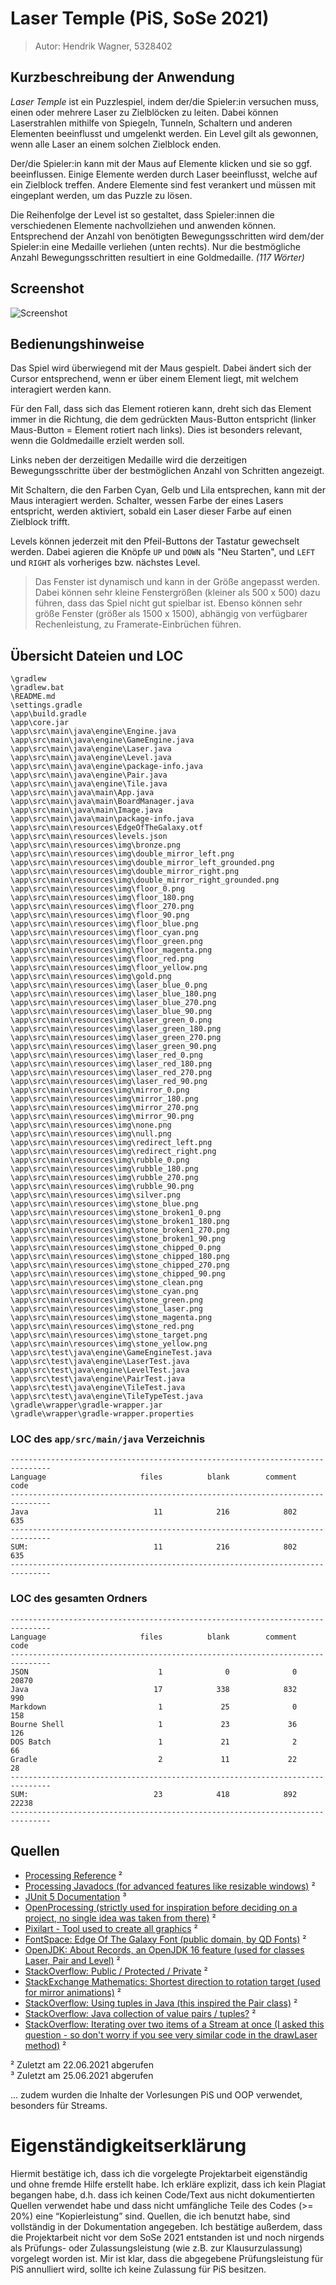 # Laser Temple (PiS, SoSe 2021)

>Autor: Hendrik Wagner, 5328402

## Kurzbeschreibung der Anwendung

*Laser Temple* ist ein Puzzlespiel, indem der/die Spieler:in versuchen muss, einen oder mehrere Laser zu Zielblöcken zu leiten.
Dabei können Laserstrahlen mithilfe von Spiegeln, Tunneln, Schaltern und anderen Elementen beeinflusst und umgelenkt werden.
Ein Level gilt als gewonnen, wenn alle Laser an einem solchen Zielblock enden.

Der/die Spieler:in kann mit der Maus auf Elemente klicken und sie so ggf. beeinflussen.
Einige Elemente werden durch Laser beeinflusst, welche auf ein Zielblock treffen.
Andere Elemente sind fest verankert und müssen mit eingeplant werden, um das Puzzle zu lösen.

Die Reihenfolge der Level ist so gestaltet, dass Spieler:innen die verschiedenen Elemente nachvollziehen und anwenden können.
Entsprechend der Anzahl von benötigten Bewegungsschritten wird dem/der Spieler:in eine Medaille verliehen (unten rechts).
Nur die bestmögliche Anzahl Bewegungsschritten resultiert in eine Goldmedaille.
*(117 Wörter)*

## Screenshot

![Screenshot](screenshot.png)

## Bedienungshinweise

Das Spiel wird überwiegend mit der Maus gespielt.
Dabei ändert sich der Cursor entsprechend, wenn er über einem Element liegt, mit welchem interagiert werden kann.

Für den Fall, dass sich das Element rotieren kann, dreht sich das Element immer in die Richtung, die dem gedrückten Maus-Button entspricht (linker Maus-Button = Element rotiert nach links).
Dies ist besonders relevant, wenn die Goldmedaille erzielt werden soll.

Links neben der derzeitigen Medaille wird die derzeitigen Bewegungsschritte über der bestmöglichen Anzahl von Schritten angezeigt.

Mit Schaltern, die den Farben Cyan, Gelb und Lila entsprechen, kann mit der Maus interagiert werden.
Schalter, wessen Farbe der eines Lasers entspricht, werden aktiviert, sobald ein Laser dieser Farbe auf einen Zielblock trifft.

Levels können jederzeit mit den Pfeil-Buttons der Tastatur gewechselt werden. Dabei agieren die Knöpfe `UP` und `DOWN` als "Neu Starten", und `LEFT` und `RIGHT` als vorheriges bzw. nächstes Level.

> Das Fenster ist dynamisch und kann in der Größe angepasst werden.
> Dabei können sehr kleine Fenstergrößen (kleiner als 500 x 500) dazu führen, dass das Spiel nicht gut spielbar ist.
> Ebenso können sehr größe Fenster (größer als 1500 x 1500), abhängig von verfügbarer Rechenleistung, zu Framerate-Einbrüchen führen.

## Übersicht Dateien und LOC

```
\gradlew
\gradlew.bat
\README.md
\settings.gradle
\app\build.gradle
\app\core.jar
\app\src\main\java\engine\Engine.java
\app\src\main\java\engine\GameEngine.java
\app\src\main\java\engine\Laser.java
\app\src\main\java\engine\Level.java
\app\src\main\java\engine\package-info.java
\app\src\main\java\engine\Pair.java
\app\src\main\java\engine\Tile.java
\app\src\main\java\main\App.java
\app\src\main\java\main\BoardManager.java
\app\src\main\java\main\Image.java
\app\src\main\java\main\package-info.java
\app\src\main\resources\EdgeOfTheGalaxy.otf
\app\src\main\resources\levels.json
\app\src\main\resources\img\bronze.png
\app\src\main\resources\img\double_mirror_left.png
\app\src\main\resources\img\double_mirror_left_grounded.png
\app\src\main\resources\img\double_mirror_right.png
\app\src\main\resources\img\double_mirror_right_grounded.png
\app\src\main\resources\img\floor_0.png
\app\src\main\resources\img\floor_180.png
\app\src\main\resources\img\floor_270.png
\app\src\main\resources\img\floor_90.png
\app\src\main\resources\img\floor_blue.png
\app\src\main\resources\img\floor_cyan.png
\app\src\main\resources\img\floor_green.png
\app\src\main\resources\img\floor_magenta.png
\app\src\main\resources\img\floor_red.png
\app\src\main\resources\img\floor_yellow.png
\app\src\main\resources\img\gold.png
\app\src\main\resources\img\laser_blue_0.png
\app\src\main\resources\img\laser_blue_180.png
\app\src\main\resources\img\laser_blue_270.png
\app\src\main\resources\img\laser_blue_90.png
\app\src\main\resources\img\laser_green_0.png
\app\src\main\resources\img\laser_green_180.png
\app\src\main\resources\img\laser_green_270.png
\app\src\main\resources\img\laser_green_90.png
\app\src\main\resources\img\laser_red_0.png
\app\src\main\resources\img\laser_red_180.png
\app\src\main\resources\img\laser_red_270.png
\app\src\main\resources\img\laser_red_90.png
\app\src\main\resources\img\mirror_0.png
\app\src\main\resources\img\mirror_180.png
\app\src\main\resources\img\mirror_270.png
\app\src\main\resources\img\mirror_90.png
\app\src\main\resources\img\none.png
\app\src\main\resources\img\null.png
\app\src\main\resources\img\redirect_left.png
\app\src\main\resources\img\redirect_right.png
\app\src\main\resources\img\rubble_0.png
\app\src\main\resources\img\rubble_180.png
\app\src\main\resources\img\rubble_270.png
\app\src\main\resources\img\rubble_90.png
\app\src\main\resources\img\silver.png
\app\src\main\resources\img\stone_blue.png
\app\src\main\resources\img\stone_broken1_0.png
\app\src\main\resources\img\stone_broken1_180.png
\app\src\main\resources\img\stone_broken1_270.png
\app\src\main\resources\img\stone_broken1_90.png
\app\src\main\resources\img\stone_chipped_0.png
\app\src\main\resources\img\stone_chipped_180.png
\app\src\main\resources\img\stone_chipped_270.png
\app\src\main\resources\img\stone_chipped_90.png
\app\src\main\resources\img\stone_clean.png
\app\src\main\resources\img\stone_cyan.png
\app\src\main\resources\img\stone_green.png
\app\src\main\resources\img\stone_laser.png
\app\src\main\resources\img\stone_magenta.png
\app\src\main\resources\img\stone_red.png
\app\src\main\resources\img\stone_target.png
\app\src\main\resources\img\stone_yellow.png
\app\src\test\java\engine\GameEngineTest.java
\app\src\test\java\engine\LaserTest.java
\app\src\test\java\engine\LevelTest.java
\app\src\test\java\engine\PairTest.java
\app\src\test\java\engine\TileTest.java
\app\src\test\java\engine\TileTypeTest.java
\gradle\wrapper\gradle-wrapper.jar
\gradle\wrapper\gradle-wrapper.properties
```

### LOC des `app/src/main/java` Verzeichnis

```
-------------------------------------------------------------------------------
Language                     files          blank        comment           code
-------------------------------------------------------------------------------
Java                            11            216            802            635
-------------------------------------------------------------------------------
SUM:                            11            216            802            635
-------------------------------------------------------------------------------
```

### LOC des gesamten Ordners

```
-------------------------------------------------------------------------------
Language                     files          blank        comment           code
-------------------------------------------------------------------------------
JSON                             1              0              0          20870
Java                            17            338            832            990
Markdown                         1             25              0            158
Bourne Shell                     1             23             36            126
DOS Batch                        1             21              2             66
Gradle                           2             11             22             28
-------------------------------------------------------------------------------
SUM:                            23            418            892          22238
-------------------------------------------------------------------------------
```

## Quellen

* [Processing Reference](https://processing.org/reference/) ²
* [Processing Javadocs (for advanced features like resizable windows)](https://processing.github.io/processing-javadocs/core/) ²
* [JUnit 5 Documentation](https://junit.org/junit5/docs/current/user-guide/) ³
* [OpenProcessing (strictly used for inspiration before deciding on a project, no single idea was taken from there)](https://openprocessing.org/) ²
* [Pixilart - Tool used to create all graphics](https://www.pixilart.com/) ²
* [FontSpace: Edge Of The Galaxy Font (public domain, by QD Fonts)](https://www.fontspace.com/edge-of-the-galaxy-font-f45748) ²
* [OpenJDK: About Records, an OpenJDK 16 feature (used for classes Laser, Pair and Level)](https://openjdk.java.net/jeps/395) ²
* [StackOverflow: Public / Protected / Private](https://stackoverflow.com/questions/215497/what-is-the-difference-between-public-protected-package-private-and-private-in) ²
* [StackExchange Mathematics: Shortest direction to rotation target (used for mirror animations)](https://math.stackexchange.com/questions/1366869/calculating-rotation-direction-between-two-angles) ²
* [StackOverflow: Using tuples in Java (this inspired the Pair class)](https://stackoverflow.com/questions/2670982/using-pairs-or-2-tuples-in-java) ²
* [StackOverflow: Java collection of value pairs / tuples?](https://stackoverflow.com/questions/521171/a-java-collection-of-value-pairs-tuples) ²
* [StackOverflow: Iterating over two items of a Stream at once (I asked this question - so don't worry if you see very similar code in the drawLaser method)](https://stackoverflow.com/questions/67643914/how-can-i-iterate-over-two-items-of-a-stream-at-once) ²

² Zuletzt am 22.06.2021 abgerufen  
³ Zuletzt am 25.06.2021 abgerufen

... zudem wurden die Inhalte der Vorlesungen PiS und OOP verwendet, besonders für Streams.

# Eigenständigkeitserklärung

Hiermit bestätige ich, dass ich die vorgelegte Projektarbeit eigenständig und ohne fremde Hilfe erstellt habe. Ich
erkläre explizit, dass ich kein Plagiat begangen habe, d.h. dass ich keinen Code/Text aus nicht dokumentierten Quellen
verwendet habe und dass nicht umfängliche Teile des Codes (>= 20%) eine “Kopierleistung” sind. Quellen, die ich benutzt
habe, sind vollständig in der Dokumentation angegeben. Ich bestätige außerdem, dass die Projektarbeit nicht vor dem SoSe
2021 entstanden ist und noch nirgends als Prüfungs- oder Zulassungsleistung (wie z.B. zur Klausurzulassung) vorgelegt
worden ist. Mir ist klar, dass die abgegebene Prüfungsleistung für PiS annulliert wird, sollte ich keine Zulassung für
PiS besitzen.